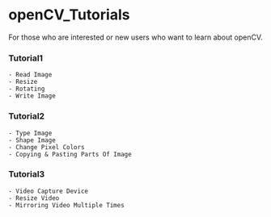 # openCV_Tutorials

For those who are interested or new users who want to learn about openCV.

### Tutorial1
    - Read Image
    - Resize
    - Rotating
    - Write Image

### Tutorial2
    - Type Image
    - Shape Image
    - Change Pixel Colors
    - Copying & Pasting Parts Of Image

### Tutorial3
    - Video Capture Device
    - Resize Video
    - Mirroring Video Multiple Times